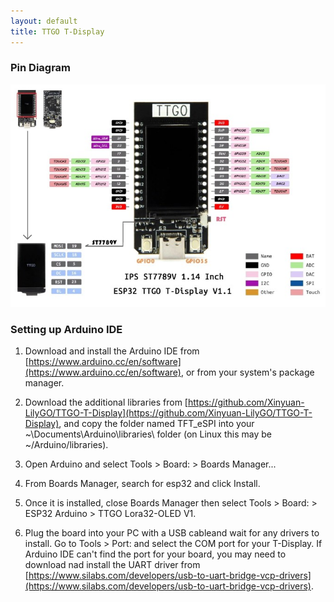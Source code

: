 ```yaml
---
layout: default
title: TTGO T-Display
---
```


### Pin Diagram

[![T-Display Pinout](./public/t-display-pinout-small.jpg)](t-display-pinout.jpg)

### Setting up Arduino IDE

1. Download and install the Arduino IDE from [https://www.arduino.cc/en/software](https://www.arduino.cc/en/software), or from your system's package manager.

2. Download the additional libraries from [https://github.com/Xinyuan-LilyGO/TTGO-T-Display](https://github.com/Xinyuan-LilyGO/TTGO-T-Display), and copy the folder named TFT_eSPI into your ~\Documents\Arduino\libraries\ folder (on Linux this may be ~/Arduino/libraries).

3. Open Arduino and select Tools > Board: > Boards Manager...

4. From Boards Manager, search for esp32 and click Install.

5. Once it is installed, close Boards Manager then select Tools > Board: > ESP32
   Arduino > TTGO Lora32-OLED V1.

6. Plug the board into your PC with a USB cableand wait for any drivers to
   install. Go to Tools > Port: and select the COM port for your T-Display. If
   Arduino IDE can't find the port for your board, you may need to download nad
   install the UART driver from [https://www.silabs.com/developers/usb-to-uart-bridge-vcp-drivers](https://www.silabs.com/developers/usb-to-uart-bridge-vcp-drivers).
